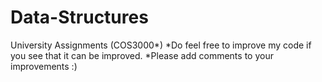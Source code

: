 # Data-Structures
University Assignments (COS3000*)
*Do feel free to improve my code if you see that it can be improved.
*Please add comments to your improvements :)
